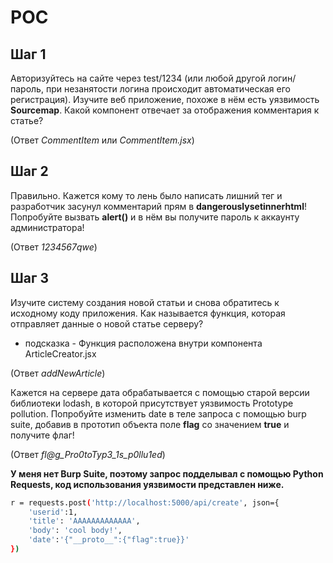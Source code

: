 # POC

## Шаг 1
Авторизуйтесь на сайте через test/1234 (или любой другой логин/пароль, при незанятости логина происходит автоматическая его регистрация). Изучите веб приложение, похоже в нём есть уязвимость **Sourcemap**. Какой компонент отвечает за отображения комментария к статье? 

(Ответ *CommentItem* или *CommentItem.jsx*)

## Шаг 2

Правильно. Кажется кому то лень было написать лишний тег и разработчик засунул комментарий прям в **dangerouslysetinnerhtml**! Попробуйте вызвать **alert()** и в нём вы получите пароль к аккаунту администратора!

(Ответ *1234567qwe*)

## Шаг 3

Изучите систему создания новой статьи и снова обратитесь к исходному коду приложения. Как называется функция, которая отправляет данные о новой статье серверу? 

- подсказка - Функция расположена внутри компонента ArticleCreator.jsx

(Ответ *addNewArticle*)

Кажется на сервере дата обрабатывается с помощью старой версии библиотеки lodash, в которой присутствует уязвимость Prototype pollution. Попробуйте изменить date в теле запроса с помощью burp suite, добавив в прототип объекта поле **flag** со значением **true** и получите флаг!

(Ответ *fl@g_Pro0toTyp3_1s_p0llu1ed*)

__У меня нет Burp Suite, поэтому запрос подделывал с помощью Python Requests, код использования уязвимости представлен ниже.__

```sh
r = requests.post('http://localhost:5000/api/create', json={
	'userid':1,
	'title': 'AAAAAAAAAAAAA',
	'body': 'cool body!',
	'date':'{"__proto__":{"flag":true}}'
})

```